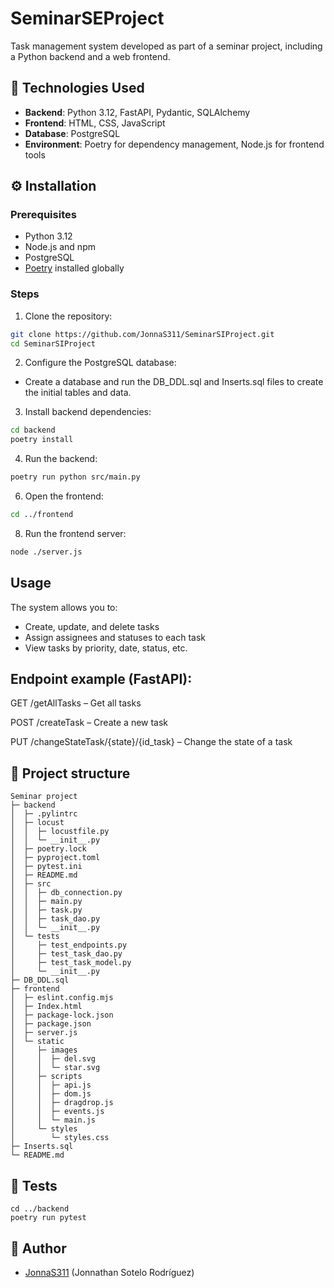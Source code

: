 # SeminarSEProject

Task management system developed as part of a seminar project, including a Python backend and a web frontend.

## 🚀 Technologies Used

- **Backend**: Python 3.12, FastAPI, Pydantic, SQLAlchemy
- **Frontend**: HTML, CSS, JavaScript
- **Database**: PostgreSQL
- **Environment**: Poetry for dependency management, Node.js for frontend tools

## ⚙️ Installation

### Prerequisites

- Python 3.12
- Node.js and npm
- PostgreSQL
- [Poetry](https://python-poetry.org/docs/#installation) installed globally

### Steps

1. Clone the repository:

```bash
git clone https://github.com/JonnaS311/SeminarSIProject.git
cd SeminarSIProject
```

2. Configure the PostgreSQL database:

- Create a database and run the DB_DDL.sql and Inserts.sql files to create the initial tables and data.

3. Install backend dependencies:

```bash
cd backend
poetry install
```
4. Run the backend:

```bash
poetry run python src/main.py
```

6. Open the frontend:
```bash
cd ../frontend
```

8. Run the frontend server:
```bash
node ./server.js
```
## Usage
The system allows you to:
- Create, update, and delete tasks
- Assign assignees and statuses to each task
- View tasks by priority, date, status, etc.

## Endpoint example (FastAPI):
GET /getAllTasks – Get all tasks

POST /createTask – Create a new task

PUT /changeStateTask/{state}/{id_task} – Change the state of a task

## 📁 Project structure

```nginx
Seminar project
├─ backend
│  ├─ .pylintrc
│  ├─ locust
│  │  ├─ locustfile.py
│  │  └─ __init__.py
│  ├─ poetry.lock
│  ├─ pyproject.toml
│  ├─ pytest.ini
│  ├─ README.md
│  ├─ src
│  │  ├─ db_connection.py
│  │  ├─ main.py
│  │  ├─ task.py
│  │  ├─ task_dao.py
│  │  └─ __init__.py
│  └─ tests
│     ├─ test_endpoints.py
│     ├─ test_task_dao.py
│     ├─ test_task_model.py
│     └─ __init__.py
├─ DB_DDL.sql
├─ frontend
│  ├─ eslint.config.mjs
│  ├─ Index.html
│  ├─ package-lock.json
│  ├─ package.json
│  ├─ server.js
│  └─ static
│     ├─ images
│     │  ├─ del.svg
│     │  └─ star.svg
│     ├─ scripts
│     │  ├─ api.js
│     │  ├─ dom.js
│     │  ├─ dragdrop.js
│     │  ├─ events.js
│     │  └─ main.js
│     └─ styles
│        └─ styles.css
├─ Inserts.sql
└─ README.md

```

## 🧪 Tests

```nginx
cd ../backend
poetry run pytest
```

## 👨 Author
- [JonnaS311](https://github.com/JonnaS311) (Jonnathan Sotelo Rodríguez)
